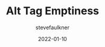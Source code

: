 ---
author: stevefaulkner
date: 2022-01-10
draft: true
tags:
  - accessibility
  - html
  - images
  - aria
target_url: https://html5accessibility.com/stuff/2022/01/10/alt-tag-emptiness/
title: Alt Tag Emptiness
---
